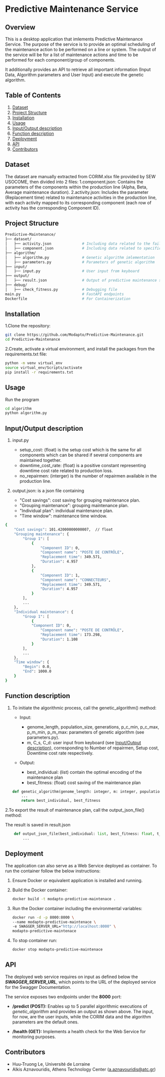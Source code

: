 # Predictive Maintenance Service

## Overview

This is a desktop application that imlements Predictive Maintenance Service. The purpose of the service is to provide an optimal scheduling of the maintenance action to be performed on a line or system. The output of the service will be for a list of maintenance actions and time to be performed for each component/group of components.

It additionally provides an API to retrieve all important information (Input Data, Algorithm parameters and User Input) and execute the genetic algorithm.

## Table of Contents

1. [Dataset](#dataset)
2. [Project Structure](#project-structure)
3. [Installation](#installation)
4. [Usage](#usage)
5. [Input/Output description](#inputoutput-description)
6. [Function description](#function-description)
7. [Deployment](#deployment)
8. [API](#api)
9. [Contributors](#contributors)

## Dataset

The dataset are manually extracted from CORIM.xlsx file provided by SEW USOCOME, then divided into 2 files:
1.component.json: Contains the parameters of the components within the production line (Alpha, Beta, Average maintenance duration).
2.activity.json: Includes the parameter (Replacement time) related to maintenance activities in the production line, with each activity mapped to its corresponding component (each row of activity has the corresponding Component ID).

## Project Structure

```sh
Predictive-Maintenance/
├── dataset/                       
│   ├── activity.json              # Including data related to the failures of the components in the time window
│   ├── component.json             # Including data related to specification of the components in the production line
├── algorithm/                 
│   ├── algorithm.py               # Genetic algorithm imlementation
│   ├── parameters.py              # Parameters of genetic algorithm
├── input/ 
│   ├── input.py                   # User input from keyboard
├── output/                    
│   ├── result.json                # Output of predictive maintenance service within the defined time window
├── debug/                     
│   ├── check_fitness.py           # Debugging file
main.py                            # FastAPI endpoints
Dockerfile                         # For Containerization
```

## Installation

1.Clone the repository:

```bash
git clone https://github.com/Modapto/Predictive-Maintenance.git
cd Predictive-Maintenance
```

2.Create, activate a virtual environment, and install the packages from the requirements.txt file:

```bash
python -m venv virtual_env
source virtual_env/Scripts/activate
pip install -r requirements.txt
```

## Usage

Run the program

```bash
cd algorithm
python algorithm.py
```

## Input/Output description

1. input.py
    - setup_cost: (float) is the setup cost which is the same for all components which can be shared if several components are maintained together.
    - downtime_cost_rate: (float) is a positive constant representing downtime cost rate related to production loss.
    - no_repairmen: (interger) is the number of repairmen available in the production line.

2. output.json: is a json file containing
    - "Cost savings": cost saving for grouping maintenance plan.
    - "Grouping maintenance": grouping maintenance plan.
    - "Individual plan": individual maintenance plan.
    - "Time window": maintenance time window.

```sh
{
    "Cost savings": 101.42000000000007,  // float
    "Grouping maintenance": {
        "Group 1": [
            {
                "Component ID": 0,                                      // integer
                "Component name": "POSTE DE CONTRÔLE",                  // string
                "Replacement time": 349.571,                           // float
                "Duration": 4.957                                       // float
            },
            {
                "Component ID": 1,                                      // integer
                "Component name": "CONNECTEURS",                        // string
                "Replacement time": 349.571,                            // float
                "Duration": 4.957                                       // float
            }
        ],
        ...
    },
    "Individual maintenance": {
        "Group 1": [
            {  
            "Component ID": 0,                                          // integer
                "Component name": "POSTE DE CONTRÔLE",                  // string
                "Replacement time": 173.298,                            // float
                "Duration": 1.108                                       // float
            }
        ],
        ...
    },
    "Time window": {
        "Begin": 0.0,                                                   // float
        "End": 1000.0                                                   // float
    }
}
```

## Function description

1. To initiate the algorithmic process, call the genetic_algorithm() method:
    - Input:
        - genome_length, population_size, generations, p_c_min, p_c_max, p_m_min, p_m_max: parameters of genetic algorithm (see parameters.py).
        - m, C_s, C_d: user input from keyboard (see [Input/Output description](#inputoutput-description)), corresponding to Number of repairmen, Setup cost, Downtime cost rate respectively.

    - Output:
        - best_individual: (list) contain the optimal encoding of the maintenance plan
        - best_fitness: (float) cost saving of the maintenance plan

    ```python
    def genetic_algorithm(genome_length: integer, m: integer, population_size: integer, generations: integer, p_c_min: float, p_c_max: float, p_m_min: float, p_m_max: float, C_s: float, C_d: float):
        ...
        return best_individual, best_fitness
    ```

2.To export the result of maintenance plan, call the output_json_file() method:

The result is saved in result.json

```python
    def output_json_file(best_individual: list, best_fitness: float, t_begin: float, t_end: float):
        ...
```

## Deployment

The application can also serve as a Web Service deployed as container. To run the container follow the below instructions:

1. Ensure Docker or equivalent application is installed and running.

2. Build the Docker container:

    ```sh
    docker build -t modapto-predictive-maintenace .
    ```

3. Run the Docker container including the environmental variables:

    ```sh
    docker run -d -p 8000:8000 \
    --name modapto-predictive-maintenace \
    -e SWAGGER_SERVER_URL="http://localhost:8000" \
    modapto-predictive-maintenace
    ```

4. To stop container run:

    ```sh
   docker stop modapto-predictive-maintenace
    ```

## API

The deployed web service requires on input as defined below the ***SWAGGER_SERVER_URL***, which points to the URL of the deployed service for the Swagger Documentation.

The service exposes two endpoints under the **8000** port:

- **/predict (POST):** Enables up to 5 parallel algorithmic executions of *genetic_algorithm* and provides an output as shown above. The input, for now, are the user inputs, while the CORIM data and the algorithm parameters are the default ones.

- **/health (GET):** Implements a health check for the Web Service for monitoring purposes.

## Contributors

- Huu-Truong Le, Université de Lorraine
- Alkis Aznavouridis, Athens Technology Center (<a.aznavouridis@atc.gr>)
